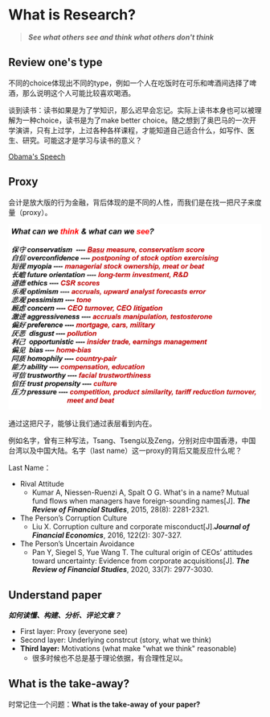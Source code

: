 # What is Research?

> ***See what others see and think what others don't think***

## Review one's type

不同的choice体现出不同的type，例如一个人在吃饭时在可乐和啤酒间选择了啤酒，那么说明这个人可能比较喜欢喝酒。

谈到读书：读书如果是为了学知识，那么迟早会忘记。实际上读书本身也可以被理解为一种choice，读书是为了make better choice。随之想到了奥巴马的一次开学演讲，只有上过学，上过各种各样课程，才能知道自己适合什么，如写作、医生、研究。可能这才是学习与读书的意义？

[Obama's Speech](https://www.bilibili.com/video/BV1qQ4y1U7SP/?spm_id_from=333.880.my_history.page.click)



## Proxy

会计是放大版的行为金融，背后体现的是不同的人性，而我们是在找一把尺子来度量（proxy）。
<div align = 'center'>

![](../image/20230228FR.png)
</div>

通过这把尺子，能够让我们通过表层看到内在。

例如名字，曾有三种写法，Tsang、Tseng以及Zeng，分别对应中国香港，中国台湾以及中国大陆。名字（last name）这一proxy的背后又能反应什么呢？

Last Name：
- Rival Attitude
  - Kumar A, Niessen-Ruenzi A, Spalt O G. What's in a name? Mutual fund flows when managers have foreign-sounding names[J]. ***The Review of Financial Studies***, 2015, 28(8): 2281-2321.
- The Person’s Corruption Culture 
  - Liu X. Corruption culture and corporate misconduct[J].***Journal of Financial Economics***, 2016, 122(2): 307-327.
- The Person’s Uncertain Avoidance
  - Pan Y, Siegel S, Yue Wang T. The cultural origin of CEOs’ attitudes toward uncertainty: Evidence from corporate acquisitions[J]. ***The Review of Financial Studies***, 2020, 33(7): 2977-3030.


## Understand paper
***如何读懂、构建、分析、评论文章？***

- First layer: Proxy (everyone see)
- Second layer: Underlying constrcut (story, what we think)
- **Third layer:** Motivations (what make "what we think" reasonable)
  - 很多时候也不总是基于理论依据，有合理性足以。

## What is the take-away?
时常记住一个问题：**What is the take-away of your paper?**





